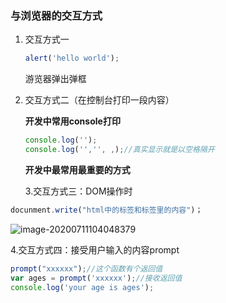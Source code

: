 ### 与浏览器的交互方式

1. 交互方式一

   ```javascript
   alert('hello world');
   ```

   游览器弹出弹框

2. 交互方式二（在控制台打印一段内容）

   **开发中常用console打印**

   ```javascript
   console.log('');
   console.log('','', ,);//真实显示就是以空格隔开
   ```

   **开发中最常用最重要的方式**

   3.交互方式三：DOM操作时

```JavaScript
docunment.write("html中的标签和标签里的内容")；
```

![image-20200711104048379](C:\Users\l\AppData\Roaming\Typora\typora-user-images\image-20200711104048379.png)

4.交互方式四：接受用户输入的内容prompt

```javascript
prompt("xxxxxx");//这个函数有个返回值
var ages = prompt('xxxxxx');//接收返回值
console.log('your age is ages');
```

